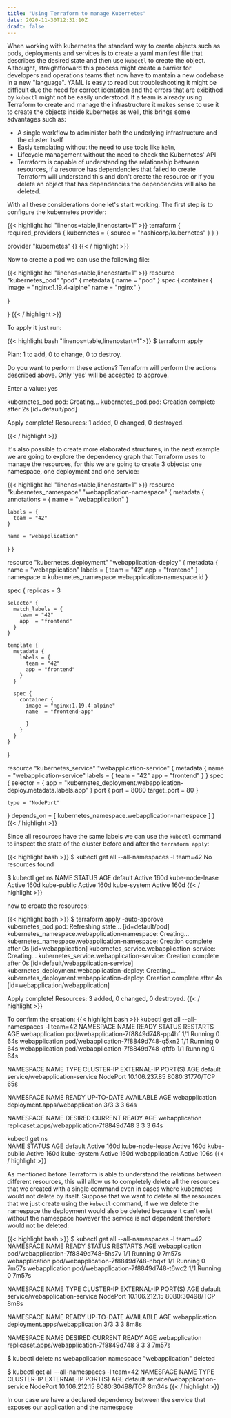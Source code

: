 ```yaml
---
title: "Using Terraform to manage Kubernetes"
date: 2020-11-30T12:31:10Z
draft: false
---
```

When working with kubernetes the standard way to create objects such as pods, deployments and services is to create a yaml manifest file that describes the desired state and then use ```kubectl``` to create the object.
Althought, straightforward this process might create a barrier for developers and operations teams that now have to mantain a new codebase in a new "language". YAML is easy to read but troubleshooting it might be difficult due the need for correct identation and the errors that are exibithed by ```kubectl``` might not be easily understood.
If a team is already using Terraform to create and manage the infrastructure it makes sense to use it to create the objects inside kubernetes as well, this brings some advantages such as:

- A single workflow to administer both the underlying infrastructure and the cluster itself
- Easly templating without the need to use tools like ``helm``, 
- Lifecycle management without the need to check the Kubernetes' API
- Terraform is capable of understanding the relationship between resources, if a resource has dependencies that failed to create Terraform will understand this and don't create the resource or if you delete an object that has dependencies the dependencies will also be deleted.

With all these considerations done let's start working. The first step is to configure the kubernetes provider:

{{< highlight hcl "linenos=table,linenostart=1" >}}
terraform {
  required_providers {
    kubernetes = {
      source = "hashicorp/kubernetes"
    }
  }
}

provider "kubernetes" {}
{{< / highlight >}}

Now to create  a pod we can use the following file:


{{< highlight hcl "linenos=table,linenostart=1" >}}
resource "kubernetes_pod" "pod" {
  metadata {
    name = "pod"
  }
  spec {
    container {
      image = "nginx:1.19.4-alpine"
      name  = "nginx"
    }

  }

}
{{< / highlight >}}

To apply it just run:

{{< highlight bash "linenos=table,linenostart=1">}}
$ terraform apply

Plan: 1 to add, 0 to change, 0 to destroy.

Do you want to perform these actions?
  Terraform will perform the actions described above.
  Only 'yes' will be accepted to approve.

  Enter a value: yes

kubernetes_pod.pod: Creating...
kubernetes_pod.pod: Creation complete after 2s [id=default/pod]

Apply complete! Resources: 1 added, 0 changed, 0 destroyed.

{{< / highlight >}}

It's also possible to create more elaborated structures, in the next example we are going to explore the dependency graph that Terraform uses to manage the resources, for this we are going to create 3 objects: one namespace, one deployment and one service:

{{< highlight hcl "linenos=table,linenostart=1" >}}
resource "kubernetes_namespace" "webapplication-namespace" {
  metadata {
    annotations = {
      name = "webapplication"
    }

    labels = {
      team = "42"
    }

    name = "webapplication"
  }
}

resource "kubernetes_deployment" "webapplication-deploy" {
  metadata {
    name = "webapplication"
    labels = {
      team = "42"
      app  = "frontend"
    }
    namespace = kubernetes_namespace.webapplication-namespace.id
  }

  spec {
    replicas = 3

    selector {
      match_labels = {
        team = "42"
        app  = "frontend"
      }
    }

    template {
      metadata {
        labels = {
          team = "42"
          app = "frontend"
        }
      }

      spec {
        container {
          image = "nginx:1.19.4-alpine"
          name  = "frontend-app"

          }
        }
      }
    }
  }

resource "kubernetes_service" "webapplication-service" {
  metadata {
    name = "webapplication-service"
    labels = {
          team = "42"
          app = "frontend"
        }
  }
  spec {
    selector = {
      app = "kubernetes_deployment.webapplication-deploy.metadata.labels.app"
    }
    port {
      port        = 8080
      target_port = 80
    }

    type = "NodePort"
  }
  depends_on = [ kubernetes_namespace.webapplication-namespace ]
}
{{< / highlight >}}

Since all resources have the same labels we can use the ```kubectl``` command to inspect the state of the cluster before and after the ``terraform apply``:

{{< highlight bash >}}
$ kubectl get all --all-namespaces -l team=42
No resources found

$ kubectl get ns
NAME              STATUS   AGE
default           Active   160d
kube-node-lease   Active   160d
kube-public       Active   160d
kube-system       Active   160d
{{< / highlight >}}

now to create the resources:

{{< highlight bash >}}
$ terraform apply -auto-approve
kubernetes_pod.pod: Refreshing state... [id=default/pod]
kubernetes_namespace.webapplication-namespace: Creating...
kubernetes_namespace.webapplication-namespace: Creation complete after 0s [id=webapplication]
kubernetes_service.webapplication-service: Creating...
kubernetes_service.webapplication-service: Creation complete after 0s [id=default/webapplication-service]
kubernetes_deployment.webapplication-deploy: Creating...
kubernetes_deployment.webapplication-deploy: Creation complete after 4s [id=webapplication/webapplication]

Apply complete! Resources: 3 added, 0 changed, 0 destroyed.
{{< / highlight >}}

To confirm the creation:
{{< highlight bash >}}
kubectl get all --all-namespaces -l team=42
NAMESPACE        NAME                                  READY   STATUS    RESTARTS   AGE
webapplication   pod/webapplication-7f8849d748-pp4hf   1/1     Running   0          64s
webapplication   pod/webapplication-7f8849d748-q5xn2   1/1     Running   0          64s
webapplication   pod/webapplication-7f8849d748-qftfb   1/1     Running   0          64s

NAMESPACE   NAME                             TYPE       CLUSTER-IP      EXTERNAL-IP   PORT(S)          AGE
default     service/webapplication-service   NodePort   10.106.237.85   <none>        8080:31770/TCP   65s

NAMESPACE        NAME                             READY   UP-TO-DATE   AVAILABLE   AGE
webapplication   deployment.apps/webapplication   3/3     3            3           64s

NAMESPACE        NAME                                        DESIRED   CURRENT   READY   AGE
webapplication   replicaset.apps/webapplication-7f8849d748   3         3         3       64s

kubectl get ns               
NAME              STATUS   AGE
default           Active   160d
kube-node-lease   Active   160d
kube-public       Active   160d
kube-system       Active   160d
webapplication    Active   106s
{{< / highlight >}}

As mentioned before Terraform is able to understand the relations between different resources, this will allow us to completely delete all the resources that we created with a single command even in cases where kubernetes would not delete by itself. 
Suppose that we want to delete all the resources that we just create using the ``kubectl`` command, if we we delete the namespace the deployment would also be deleted because it can't exist without the namespace however the service is not dependent therefore would not be deleted:

{{< highlight bash >}}
$ kubectl get all --all-namespaces -l team=42                             
NAMESPACE        NAME                                  READY   STATUS    RESTARTS   AGE
webapplication   pod/webapplication-7f8849d748-5hs7v   1/1     Running   0          7m57s
webapplication   pod/webapplication-7f8849d748-nbqxf   1/1     Running   0          7m57s
webapplication   pod/webapplication-7f8849d748-t6wc2   1/1     Running   0          7m57s

NAMESPACE   NAME                             TYPE       CLUSTER-IP      EXTERNAL-IP   PORT(S)          AGE
default     service/webapplication-service   NodePort   10.106.212.15   <none>        8080:30498/TCP   8m8s

NAMESPACE        NAME                             READY   UP-TO-DATE   AVAILABLE   AGE
webapplication   deployment.apps/webapplication   3/3     3            3           8m8s

NAMESPACE        NAME                                        DESIRED   CURRENT   READY   AGE
webapplication   replicaset.apps/webapplication-7f8849d748   3         3         3       7m57s

$ kubectl delete ns webapplication
namespace "webapplication" deleted

$ kubectl get all --all-namespaces -l team=42
NAMESPACE   NAME                             TYPE       CLUSTER-IP      EXTERNAL-IP   PORT(S)          AGE
default     service/webapplication-service   NodePort   10.106.212.15   <none>        8080:30498/TCP   8m34s
{{< / highlight >}}


In our case we have a declared dependency between the service that exposes our application and the namespace